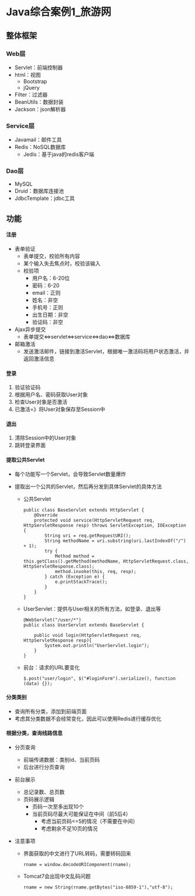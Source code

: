 # Java综合案例1_旅游网

## 整体框架

### Web层

- Servlet：前端控制器
- html：视图
  - Bootstrap
  - jQuery
- Filter：过滤器
- BeanUtils：数据封装
- Jackson：json解析器

### Service层

- Javamail：邮件工具
- Redis：NoSQL数据库
  - Jedis：基于java的redis客户端

### Dao层

- MySQL
- Druid：数据库连接池
- JdbcTemplate：jdbc工具

## 功能

#### 注册

- 表单验证
  - 表单提交，校验所有内容
  - 某个输入失去焦点时，校验该输入
  - 校验项
    - 用户名：6-20位
    - 密码：6-20
    - email：正则
    - 姓名：非空
    - 手机号：正则
    - 出生日期：非空
    - 验证码：非空
- Ajax异步提交
  - 表单提交<=>servlet<=>service<=>dao<=>数据库
- 邮箱激活
  - 发送激活邮件，链接到激活Servlet，根据唯一激活码将用户状态激活，并返回激活信息

#### 登录

1. 验证验证码
2. 根据用户名、密码获取User对象
3. 检查User对象是否激活
4. 已激活=》将User对象保存至Session中

#### 退出

1. 清除Session中的User对象
2. 跳转登录界面

#### 提取公共Servlet

- 每个功能写一个Servlet，会导致Servlet数量爆炸

- 提取出一个公共的Servlet，然后再分发到具体Servlet的具体方法

  - 公共Servlet

    ```
    public class BaseServlet extends HttpServlet {
        @Override
        protected void service(HttpServletRequest req, HttpServletResponse resp) throws ServletException, IOException {
            String uri = req.getRequestURI();
            String methodName = uri.substring(uri.lastIndexOf("/") + 1);
            try {
                Method method = this.getClass().getMethod(methodName, HttpServletRequest.class, HttpServletResponse.class);
                method.invoke(this, req, resp);
            } catch (Exception e) {
                e.printStackTrace();
            }
        }
    }
    ```

  - UserServlet：提供与User相关的所有方法，如登录、退出等

    ```
    @WebServlet("/user/*")
    public class UserServlet extends BaseServlet {
    
        public void login(HttpServletRequest req, HttpServletResponse resp){
            System.out.println("UserServlet.login");
        }
    }
    ```

  - 前台：请求的URL要变化

    ```
    $.post("user/login", $("#loginForm").serialize(), function (data) {});
    ```

#### 分类类别

- 查询所有分类，添加到前端页面
- 考虑其分类数据不会经常变化，因此可以使用Redis进行缓存优化

#### 根据分类，查询线路信息

- 分页查询
  - 前端传递数据：类别id、当前页码
  - 后台进行分页查询
  
- 前台展示
  - 总记录数、总页数
  - 页码展示逻辑
    - 页码一次至多出现10个
    - 当前页码尽最大可能保证在中间（前5后4）
      - 考虑当前页码<=5的情况（不需要在中间）
      - 考虑剩余不足10页的情况
  
- 注意事项

  - 界面获取的中文进行了URL转码，需要转码回来

    ```
    rname = window.decodeURIComponent(rname);
    ```

  - Tomcat7会出现中文乱码问题

    ```
    rname = new String(rname.getBytes("iso-8859-1"),"utf-8");
    ```

    

